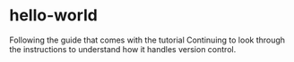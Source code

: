# hello-world
Following the guide that comes with the tutorial
Continuing to look through the instructions to understand how it handles version control.
